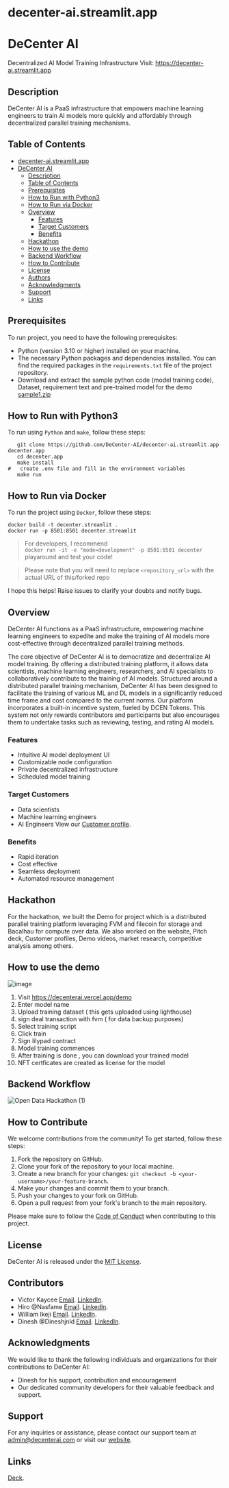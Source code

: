 # decenter-ai.streamlit.app

# DeCenter AI

Decentralized AI Model Training Infrastructure
Visit: https://decenter-ai.streamlit.app

## Description

DeCenter AI is a PaaS infrastructure that empowers machine learning engineers to train AI models more quickly and
affordably through decentralized parallel training mechanisms.

## Table of Contents

- [decenter-ai.streamlit.app](#decenter-aistreamlitapp)
- [DeCenter AI](#decenter-ai)
    - [Description](#description)
    - [Table of Contents](#table-of-contents)
    - [Prerequisites](#prerequisites)
    - [How to Run with Python3](#how-to-run-with-python3)
    - [How to Run via Docker](#how-to-run-via-docker)
    - [Overview](#overview)
        - [Features](#features)
        - [Target Customers](#target-customers)
        - [Benefits](#benefits)
    - [Hackathon](#hackathon)
    - [How to use the demo](#how-to-use-the-demo)
    - [Backend Workflow](#backend-workflow)
    - [How to Contribute](#how-to-contribute)
    - [License](#license)
    - [Authors](#authors)
    - [Acknowledgments](#acknowledgments)
    - [Support](#support)
    - [Links](#links)

## Prerequisites

To run project, you need to have the following prerequisites:

- Python (version 3.10 or higher) installed on your machine.
- The necessary Python packages and dependencies installed. You can find the required packages in the `requirements.txt`
  file of the project repository.
- Download and extract the sample python code (model training code), Dataset, requirement text and pre-trained model for
  the demo [sample1.zip](https://github.com/DeCenter-AI/decenter-ai.streamlit.app//files/12517829/sample1.zip)

## How to Run with Python3

To run using `Python` and `make`, follow these steps:

```shell
   git clone https://github.com/DeCenter-AI/decenter-ai.streamlit.app decenter.app
   cd decenter.app
   make install
#   create .env file and fill in the environment variables
   make run
```

## How to Run via Docker

To run the project using `Docker`, follow these steps:

```shell
docker build -t decenter.streamlit .
docker run -p 8501:8501 decenter.streamlit
```

> For developers,
> I recommend <br>
> ```docker run -it -e "mode=development" -p 8501:8501 decenter``` <br>
> playaround and test your code!


> Please note that you will need to replace `<repository_url>` with the actual URL of this/forked repo

I hope this helps! Raise issues to clarify your doubts and notify bugs.

## Overview

DeCenter AI functions as a PaaS infrastructure, empowering machine learning engineers to expedite and make the training
of AI models more cost-effective through decentralized parallel training methods.

The core objective of DeCenter AI is to democratize and decentralize AI model training. By offering a distributed
training platform, it allows data scientists, machine learning engineers, researchers, and AI specialists to
collaboratively contribute to the training of AI models. Structured around a distributed parallel training mechanism,
DeCenter AI has been designed to facilitate the training of various ML and DL models in a significantly reduced time
frame and cost compared to the current norms.
Our platform incorporates a built-in incentive system, fueled by DCEN Tokens. This system not only rewards contributors
and participants but also encourages them to undertake tasks such as reviewing, testing, and rating AI models.

### Features

- Intuitive AI model deployment UI
- Customizable node configuration
- Private decentralized infrastructure
- Scheduled model training

### Target Customers

- Data scientists
- Machine learning engineers
- AI Engineers
  View
  our [Customer profile](https://www.canva.com/design/DAFri_nB4wo/eI4WrI2aQGyfy6T1bx4ZTQ/view?utm_content=DAFri_nB4wo&utm_campaign=designshare&utm_medium=link&utm_source=publishsharelink).

### Benefits

- Rapid iteration
- Cost effective
- Seamless deployment
- Automated resource management

## Hackathon

For the hackathon, we built the Demo for project which is a distributed parallel training platform leveraging FVM and
filecoin for storage and Bacalhau for compute over data. We also worked on the website,
Pitch deck, Customer profiles, Demo videos, market research, competitive analysis among others.

## How to use the demo

![image](https://github.com/DeCenter-AI/decenter-ai.streamlit.app/assets/131058062/95dad140-a127-4fc5-9a49-ef38885a19af)

1. Visit https://decenterai.vercel.app/demo
2. Enter model name
3. Upload training dataset ( this gets uploaded using lighthouse)
4. sign deal transaction with fvm ( for data backup purposes)
5. Select training script
6. Click train
7. Sign lilypad contract
8. Model training commences
9. After training is done , you can download your trained model
10. NFT certficates are created as license for the model

## Backend Workflow

![Open Data Hackathon  (1)](https://github.com/DeCenter-AI/decenter-ai.streamlit.app/assets/131058062/77755a15-72ca-433a-846e-81ca7ff7dfc8)

## How to Contribute

We welcome contributions from the community! To get started, follow these steps:

1. Fork the repository on GitHub.
2. Clone your fork of the repository to your local machine.
3. Create a new branch for your changes: `git checkout -b <your-username>/your-feature-branch`.
4. Make your changes and commit them to your branch.
5. Push your changes to your fork on GitHub.
6. Open a pull request from your fork's branch to the main repository.

Please make sure to follow the [Code of Conduct](./CODE_OF_CONDUCT.md) when contributing to this project.

## License

DeCenter AI is released under the [MIT License](https://opensource.org/licenses/MIT).

## Contributors

- Victor Kaycee [Email](victorkaycee17@gmail.com).  [Linkedln](https://www.linkedin.com/in/victor-kaycee).
- Hiro @Nasfame [Email](laciferin@gmail.com).  [Linkedln](http://linkedin.com/in/laciferin/).
- William Ikeji  [Email](williamikeji@gmail.com).  [Linkedln](https://www.linkedin.com/in/codypharm/).
- Dinesh @Dineshjnld [Email](dineshjnld22@gmail.com).  [Linkedln](https://www.linkedin.com/in/-dinesh-7a83b2241/).

## Acknowledgments

We would like to thank the following individuals and organizations for their contributions to DeCenter AI:

- Dinesh for his support, contribution and encouragement
- Our dedicated community developers for their valuable feedback and support.

## Support

For any inquiries or assistance, please contact our support team at admin@decenterai.com or visit
our [website](https://decenterai.com/).

## Links

[Deck](https://www.canva.com/design/DAFvisezgFA/GCYskdQ4GaltJ2v6YGIgjQ/view?utm_content=DAFvisezgFA&utm_campaign=designshare&utm_medium=link&utm_source=publishsharelink ).
